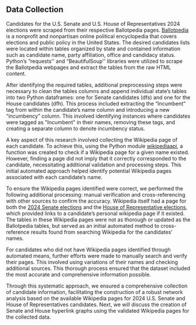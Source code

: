 ## Data Collection

Candidates for the U.S. Senate and U.S. House of Representatives 2024 elections were scraped from their respective Ballotpedia pages. [Ballotpedia](https://ballotpedia.org/Main_Page) is a nonprofit and nonpartisan online political encyclopedia that covers elections and public policy in the United States. The desired candidates lists were located within tables organized by state and contained information such as candidate name, party affiliation, office and candidacy status. Python’s “requests'' and “BeautifulSoup'' libraries were utilized to scrape the Ballotpedia webpages and extract the tables from the raw HTML content.

After identifying the required tables, additional preprocessing steps were necessary to clean the tables columns and append individual state’s tables into two Python dataframes: one for Senate candidates (dfs) and one for the House candidates (dfh). This process included extracting the “Incumbent” tag from within the candidate’s name column and introducing a new “incumbency” column. This involved identifying instances where candidates were tagged as "Incumbent" in their names, removing these tags, and creating a separate column to denote incumbency status.

A key aspect of this research involved collecting the Wikipedia page of each candidate. To achieve this, using the Python module [wikipediaapi](https://github.com/martin-majlis/Wikipedia-API), a function was created to check if a Wikipedia page for a given name existed. However, finding a page did not imply that it correctly corresponded to the candidate, necessitating additional validation and processing steps. This initial automated approach helped identify potential Wikipedia pages associated with each candidate’s name.

To ensure the Wikipedia pages identified were correct, we performed the following additional processing: manual verification and cross-referencing with other sources to confirm the accuracy. Wikipedia itself had a page for both the [2024 Senate elections](https://en.wikipedia.org/wiki/2024_United_States_Senate_elections) and the [House of Representative elections](https://en.wikipedia.org/wiki/2024_United_States_House_of_Representatives_elections), which provided links to a candidate’s personal wikipedia page if it existed. The tables in these Wikipedia pages were not as thorough or updated as the Ballotpedia tables, but served as an initial automated method to cross-reference results found from searching Wikipedia for the candidates’ names.

For candidates who did not have Wikipedia pages identified through automated means, further efforts were made to manually search and verify their pages. This involved using variations of their names and checking additional sources. This thorough process ensured that the dataset included the most accurate and comprehensive information possible.

Through this systematic approach, we ensured a comprehensive collection of candidate information, facilitating the construction of a robust network analysis based on the available Wikipedia pages for 2024 U.S. Senate and House of Representatives candidates. Next, we will discuss the creation of Senate and House hyperlink graphs using the validated Wikipedia pages for the collected data.

